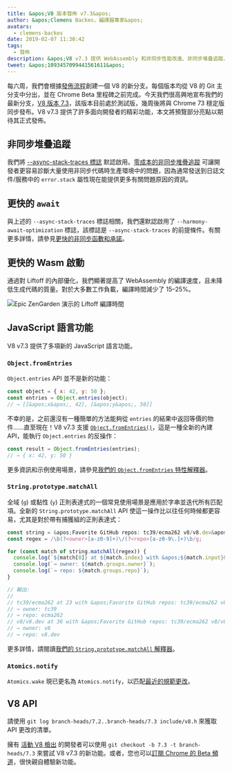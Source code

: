 ```yaml
---
title: &apos;V8 版本發佈 v7.3&apos;
author: &apos;Clemens Backes，編譯器專家&apos;
avatars:
  - clemens-backes
date: 2019-02-07 11:30:42
tags:
  - 發佈
description: &apos;V8 v7.3 提供 WebAssembly 和非同步性能改進、非同步堆疊追蹤、Object.fromEntries、String#matchAll 等多項新功能！&apos;
tweet: &apos;1093457099441561611&apos;
---
```

每六周，我們會根據[發佈流程](/docs/release-process)創建一個 V8 的新分支。每個版本均從 V8 的 Git 主分支中分出，並在 Chrome Beta 里程碑之前完成。今天我們很高興地宣布我們的最新分支，[V8 版本 7.3](https://chromium.googlesource.com/v8/v8.git/+log/branch-heads/7.3)，該版本目前處於測試版，幾周後將與 Chrome 73 穩定版同步發布。V8 v7.3 提供了許多面向開發者的精彩功能，本文將預覽部分亮點以期待其正式發佈。

<!--truncate-->
## 非同步堆疊追蹤

我們將 [--async-stack-traces 標誌](/blog/fast-async#improved-developer-experience) 默認啟用。[零成本的非同步堆疊追蹤](https://bit.ly/v8-zero-cost-async-stack-traces) 可讓開發者更容易診斷大量使用非同步代碼時生產環境中的問題，因為通常發送到日誌文件/服務中的 `error.stack` 屬性現在能提供更多有關問題原因的資訊。

## 更快的 `await`

與上述的 `--async-stack-traces` 標誌相關，我們還默認啟用了 `--harmony-await-optimization` 標誌，該標誌是 `--async-stack-traces` 的前提條件。有關更多詳情，請參見[更快的非同步函數和承諾](/blog/fast-async#await-under-the-hood)。

## 更快的 Wasm 啟動

通過對 Liftoff 的內部優化，我們顯著提高了 WebAssembly 的編譯速度，且未降低生成代碼的質量。對於大多數工作負載，編譯時間減少了 15–25%。

![[Epic ZenGarden 演示](https://s3.amazonaws.com/mozilla-games/ZenGarden/EpicZenGarden.html)的 Liftoff 編譯時間](/_img/v8-release-73/liftoff-epic.svg)

## JavaScript 語言功能

V8 v7.3 提供了多項新的 JavaScript 語言功能。

### `Object.fromEntries`

`Object.entries` API 並不是新的功能：

```js
const object = { x: 42, y: 50 };
const entries = Object.entries(object);
// → [[&apos;x&apos;, 42], [&apos;y&apos;, 50]]
```

不幸的是，之前還沒有一種簡單的方法能夠從 `entries` 的結果中返回等價的物件……直至現在！V8 v7.3 支援 [`Object.fromEntries()`](/features/object-fromentries)，這是一種全新的內建 API，能執行 `Object.entries` 的反操作：

```js
const result = Object.fromEntries(entries);
// → { x: 42, y: 50 }
```

更多資訊和示例使用場景，請參見[我們的 `Object.fromEntries` 特性解釋器](/features/object-fromentries)。

### `String.prototype.matchAll`

全域 (`g`) 或黏性 (`y`) 正則表達式的一個常見使用場景是應用於字串並迭代所有匹配項。全新的 `String.prototype.matchAll` API 使這一操作比以往任何時候都更容易，尤其是對於帶有捕獲組的正則表達式：

```js
const string = &apos;Favorite GitHub repos: tc39/ecma262 v8/v8.dev&apos;;
const regex = /\b(?<owner>[a-z0-9]+)\/(?<repo>[a-z0-9\.]+)\b/g;

for (const match of string.matchAll(regex)) {
  console.log(`${match[0]} at ${match.index} with &apos;${match.input}&apos;`);
  console.log(`→ owner: ${match.groups.owner}`);
  console.log(`→ repo: ${match.groups.repo}`);
}

// 輸出:
//
// tc39/ecma262 at 23 with &apos;Favorite GitHub repos: tc39/ecma262 v8/v8.dev&apos;
// → owner: tc39
// → repo: ecma262
// v8/v8.dev at 36 with &apos;Favorite GitHub repos: tc39/ecma262 v8/v8.dev&apos;
// → owner: v8
// → repo: v8.dev
```

更多詳情，請閱讀[我們的 `String.prototype.matchAll` 解釋器](/features/string-matchall)。

### `Atomics.notify`

`Atomics.wake` 現已更名為 `Atomics.notify`，以匹配[最近的規範更改](https://github.com/tc39/ecma262/pull/1220)。

## V8 API

請使用 `git log branch-heads/7.2..branch-heads/7.3 include/v8.h` 來獲取 API 更改的清單。

擁有 [活動 V8 檢出](/docs/source-code#using-git) 的開發者可以使用 `git checkout -b 7.3 -t branch-heads/7.3` 來嘗試 V8 v7.3 的新功能。或者，您也可以[訂閱 Chrome 的 Beta 頻道](https://www.google.com/chrome/browser/beta.html)，很快親自體驗新功能。
